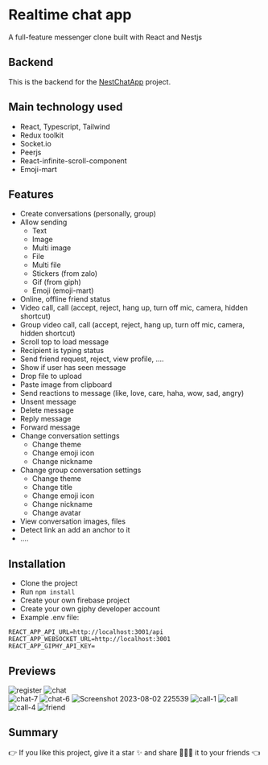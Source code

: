 # Realtime chat app

A full-feature messenger clone built with React and Nestjs

## Backend

This is the backend for the [NestChatApp](https://github.com/orgball2608/NestChatApp) project.

## Main technology used

- React, Typescript, Tailwind
- Redux toolkit
- Socket.io
- Peerjs
- React-infinite-scroll-component
- Emoji-mart

## Features
- Create conversations (personally, group)
- Allow sending
  - Text
  - Image
  - Multi image
  - File
  - Multi file
  - Stickers (from zalo)
  - Gif (from giph)
  - Emoji (emoji-mart)
- Online, offline friend status
- Video call, call (accept, reject, hang up, turn off mic, camera, hidden shortcut)
- Group video call, call (accept, reject, hang up, turn off mic, camera, hidden shortcut)
- Scroll top to load message
- Recipient is typing status
- Send friend request, reject, view profile, ....
- Show if user has seen message
- Drop file to upload
- Paste image from clipboard
- Send reactions to message (like, love, care, haha, wow, sad, angry)
- Unsent message
- Delete message
- Reply message
- Forward message
- Change conversation settings
  - Change theme
  - Change emoji icon
  - Change nickname
- Change group conversation settings
  - Change theme
  - Change title
  - Change emoji icon
  - Change nickname
  - Change avatar
- View conversation images, files
- Detect link an add an anchor to it
- ....

## Installation

- Clone the project
- Run `npm install`
- Create your own firebase project
- Create your own giphy developer account
- Example .env file:

```env
REACT_APP_API_URL=http://localhost:3001/api
REACT_APP_WEBSOCKET_URL=http://localhost:3001
REACT_APP_GIPHY_API_KEY=
```

## Previews
![register](https://github.com/orgball2608/ReactChatApp/assets/81631701/9c8155a3-6904-4136-9c6f-fcd72ef1810e)
![chat](https://github.com/orgball2608/ReactChatApp/assets/81631701/11478a8c-c0fe-4411-a6d2-e01b1dce3776)\
![chat-7](https://github.com/orgball2608/ReactChatApp/assets/81631701/f6b35a01-f78b-4b4b-a45d-5f6d3b4c53fe)
![chat-6](https://github.com/orgball2608/ReactChatApp/assets/81631701/394db553-3bcf-4051-baff-ccea593339f2)
![Screenshot 2023-08-02 225539](https://github.com/orgball2608/ReactChatApp/assets/81631701/d9fb1393-c80f-4bb6-8bb3-0b281c707881)
![call-1](https://github.com/orgball2608/ReactChatApp/assets/81631701/5ede92ce-21aa-42c0-8cb0-cd4b0f434558)
![call](https://github.com/orgball2608/ReactChatApp/assets/81631701/ce6e8042-ccdf-4e10-8823-357be5f73b6c)
![call-4](https://github.com/orgball2608/ReactChatApp/assets/81631701/9b563e61-118a-4e73-b737-02f2fa290baa)
![friend](https://github.com/orgball2608/ReactChatApp/assets/81631701/f5ce0ce4-e56a-4bdf-80d4-9ba1fe41627f)


## Summary

👉 If you like this project, give it a star ✨ and share 👨🏻‍💻 it to your friends 👈
